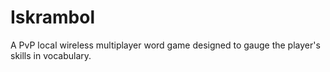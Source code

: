 # Iskrambol
A PvP local wireless multiplayer word game designed to gauge the player's skills in vocabulary.
